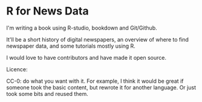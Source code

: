 # R for News Data

I'm writing a book using R-studio, bookdown and Git/Github.

It'll be a short history of digital newspapers, an overview of where to find newspaper data, and some tutorials mostly using R.

I would love to have contributors and have made it open source.

Licence: 

CC-0: do what you want with it. For example, I think it would be great if someone took the basic content, but rewrote it for another language. Or just took some bits and reused them. 
